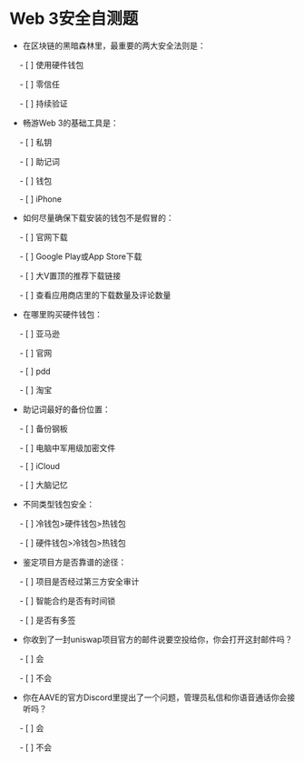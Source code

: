 # Web 3安全自测题

* 在区块链的黑暗森林里，最重要的两大安全法则是：

&emsp; - [ ] 使用硬件钱包

&emsp; - [ ] 零信任

&emsp; - [ ] 持续验证

* 畅游Web 3的基础工具是：

&emsp; - [ ] 私钥

&emsp; - [ ] 助记词

&emsp; - [ ] 钱包

&emsp; - [ ] iPhone

* 如何尽量确保下载安装的钱包不是假冒的：

&emsp; - [ ] 官网下载

&emsp; - [ ] Google Play或App Store下载

&emsp; - [ ] 大V置顶的推荐下载链接

&emsp; - [ ] 查看应用商店里的下载数量及评论数量


* 在哪里购买硬件钱包：

&emsp; - [ ] 亚马逊

&emsp; - [ ] 官网

&emsp; - [ ] pdd

&emsp; - [ ] 淘宝

* 助记词最好的备份位置：

&emsp; - [ ] 备份钢板

&emsp; - [ ] 电脑中军用级加密文件

&emsp; - [ ] iCloud

&emsp; - [ ] 大脑记忆

* 不同类型钱包安全：

&emsp; - [ ] 冷钱包>硬件钱包>热钱包

&emsp; - [ ] 硬件钱包>冷钱包>热钱包

* 鉴定项目方是否靠谱的途径：

&emsp; - [ ] 项目是否经过第三方安全审计

&emsp; - [ ] 智能合约是否有时间锁

&emsp; - [ ] 是否有多签

* 你收到了一封uniswap项目官方的邮件说要空投给你，你会打开这封邮件吗？

&emsp; - [ ] 会

&emsp; - [ ] 不会

* 你在AAVE的官方Discord里提出了一个问题，管理员私信和你语音通话你会接听吗？

&emsp; - [ ] 会

&emsp; - [ ] 不会